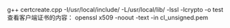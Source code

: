 g++ certcreate.cpp -I/usr/local/include/  -L/usr/local/lib/ -lssl -lcrypto -o test
查看客户端证书的内容：
openssl x509 -noout -text -in cl_unsigned.pem


